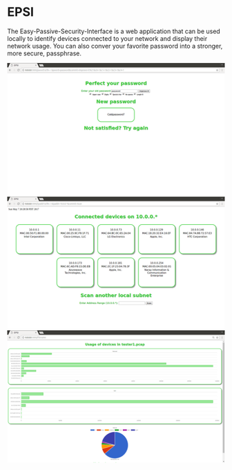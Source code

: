 # EPSI
The Easy-Passive-Security-Interface is a web application that can be used locally to identify devices connected to your network and display their network usage. You can also conver your favorite password into a stronger, more secure, passphrase.


![Alt text](https://github.com/MSpencer87/EPSI/blob/master/Poster/EPSI-password.png?raw=true "Password")
![Alt text](https://github.com/MSpencer87/EPSI/blob/master/Poster/EPSI-scan.png?raw=true "Scan")
![Alt text](https://github.com/MSpencer87/EPSI/blob/master/Poster/EPSI-usage.png?raw=true "Usage")
